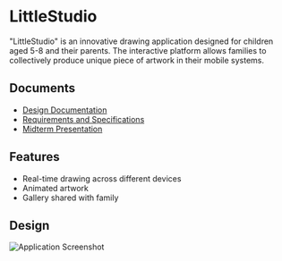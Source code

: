 # LittleStudio 

"LittleStudio" is an innovative drawing application designed for children aged 5-8 and their parents. The interactive platform allows families to collectively produce unique piece of artwork in their mobile systems.

## Documents 

- [Design Documentation](../../wiki/Design-Documentation)
- [Requirements and Specifications](../../wiki/Requirements-and-Specifications)
- [Midterm Presentation](https://github.com/snuhcs-course/swpp-2023-project-team-9/files/13366856/Team_09_slide.pdf)

## Features

- Real-time drawing across different devices
- Animated artwork
- Gallery shared with family

## Design 

![Application Screenshot](https://github.com/snuhcs-course/swpp-2023-project-team-9/assets/61709732/51aa7278-0ce2-4282-9e1d-b472a521dec0)
